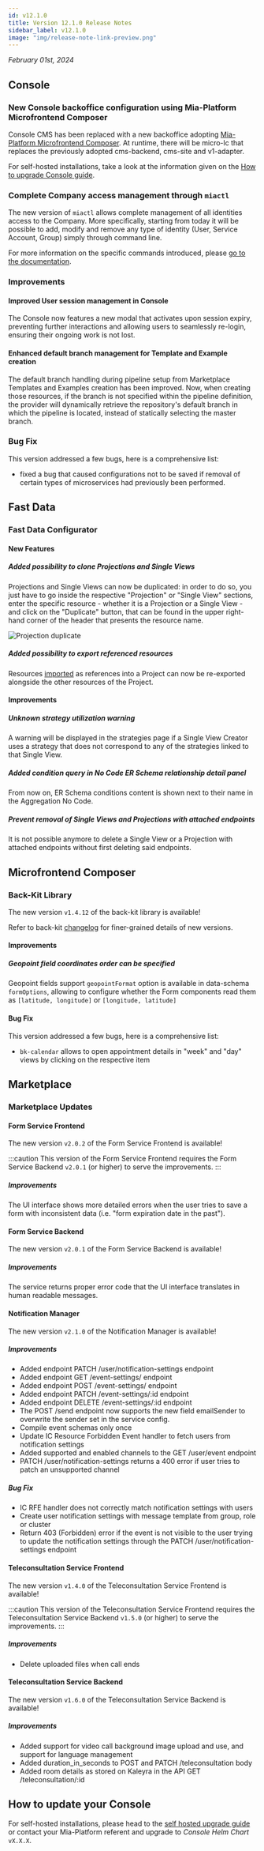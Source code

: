 ```yaml
---
id: v12.1.0
title: Version 12.1.0 Release Notes
sidebar_label: v12.1.0
image: "img/release-note-link-preview.png"
---
```


_February 01st, 2024_

## Console

### New Console backoffice configuration using Mia-Platform Microfrontend Composer

Console CMS has been replaced with a new backoffice adopting [Mia-Platform Microfrontend Composer](/microfrontend-composer/what-is.md). 
At runtime, there will be micro-lc that replaces the previously adopted cms-backend, cms-site and v1-adapter.

For self-hosted installations, take a look at the information given on the [How to upgrade Console guide](/infrastructure/self-hosted/installation-chart/100-how-to-upgrade.md#v12---version-upgrades).

### Complete Company access management through `miactl`

The new version of `miactl` allows complete management of all identities access to the Company.
More specifically, starting from today it will be possible to add, modify and remove any type of identity (User, Service Account, Group) simply through command line.

For more information on the specific commands introduced, please [go to the documentation](/cli/miactl/30_commands.md).

### Improvements

#### Improved User session management in Console

The Console now features a new modal that activates upon session expiry, preventing further interactions and allowing users to seamlessly re-login, ensuring their ongoing work is not lost.

#### Enhanced default branch management for Template and Example creation

The default branch handling during pipeline setup from Marketplace Templates and Examples creation has been improved. Now, when creating those resources, if the branch is not specified within the pipeline definition, the provider will dynamically retrieve the repository's default branch in which the pipeline is located, instead of statically selecting the master branch.

### Bug Fix

This version addressed a few bugs, here is a comprehensive list:

* fixed a bug that caused configurations not to be saved if removal of certain types of microservices had previously been performed.

## Fast Data

### Fast Data Configurator

#### New Features

##### Added possibility to clone Projections and Single Views

Projections and Single Views can now be duplicated: in order to do so, you just have to go inside the respective "Projection" or "Single View" sections, enter the specific resource - whether it is a Projection or a Single View - and click on the "Duplicate" button, that can be found in the upper right-hand corner of the header that presents the resource name.

![Projection duplicate](./img/projection-duplicate.png)

##### Added possibility to export referenced resources

Resources [imported](/fast_data/configuration/import_export.md#import) as references into a Project can now be re-exported alongside the other resources of the Project.

#### Improvements

##### Unknown strategy utilization warning

A warning will be displayed in the strategies page if a Single View Creator uses a strategy that does not correspond to any of the strategies linked to that Single View.

##### Added condition query in No Code ER Schema relationship detail panel

From now on, ER Schema conditions content is shown next to their name in the Aggregation No Code.

##### Prevent removal of Single Views and Projections with attached endpoints

It is not possible anymore to delete a Single View or a Projection with attached endpoints without first deleting said endpoints.

## Microfrontend Composer

### Back-Kit Library

The new version `v1.4.12` of the back-kit library is available!

Refer to back-kit [changelog](/microfrontend-composer/back-kit/changelog.md) for finer-grained details of new versions.

#### Improvements

##### Geopoint field coordinates order can be specified

Geopoint fields support `geopointFormat` option is available in data-schema `formOptions`, allowing to configure whether the Form components read them as `[latitude, longitude]` or `[longitude, latitude]`

#### Bug Fix

This version addressed a few bugs, here is a comprehensive list:

* `bk-calendar` allows to open appointment details in "week" and "day" views by clicking on the respective item

## Marketplace

### Marketplace Updates

#### Form Service Frontend

The new version `v2.0.2` of the Form Service Frontend is available! 

:::caution
This version of the Form Service Frontend requires the Form Service Backend `v2.0.1` (or higher) to serve the improvements.
:::

##### Improvements

The UI interface shows more detailed errors when the user tries to save a form with inconsistent data (i.e. "form expiration date in the past").

#### Form Service Backend

The new version `v2.0.1` of the Form Service Backend is available! 

##### Improvements

The service returns proper error code that the UI interface translates in human readable messages.

#### Notification Manager

The new version `v2.1.0` of the Notification Manager is available!

##### Improvements

* Added endpoint PATCH /user/notification-settings endpoint
* Added endpoint GET /event-settings/ endpoint
* Added endpoint POST /event-settings/ endpoint
* Added endpoint PATCH /event-settings/:id endpoint
* Added endpoint DELETE /event-settings/:id endpoint
* The POST /send endpoint now supports the new field emailSender to overwrite the sender set in the service config.
* Compile event schemas only once
* Update IC Resource Forbidden Event handler to fetch users from notification settings
* Added supported and enabled channels to the GET /user/event endpoint
* PATCH /user/notification-settings returns a 400 error if user tries to patch an unsupported channel

##### Bug Fix

* IC RFE handler does not correctly match notification settings with users
* Create user notification settings with message template from group, role or cluster
* Return 403 (Forbidden) error if the event is not visible to the user trying to update the notification settings through the PATCH /user/notification-settings endpoint

#### Teleconsultation Service Frontend

The new version `v1.4.0` of the Teleconsultation Service Frontend is available!

:::caution
This version of the Teleconsultation Service Frontend requires the Teleconsultation Service Backend `v1.5.0` (or higher) to serve the improvements.
:::

##### Improvements

* Delete uploaded files when call ends

#### Teleconsultation Service Backend

The new version `v1.6.0` of the Teleconsultation Service Backend is available!

##### Improvements

* Added support for video call background image upload and use, and support for language management
* Added duration_in_seconds to POST and PATCH /teleconsultation body
* Added room details as stored on Kaleyra in the API GET /teleconsultation/:id


## How to update your Console

For self-hosted installations, please head to the [self hosted upgrade guide](/infrastructure/self-hosted/installation-chart/100-how-to-upgrade.md#v12---version-upgrades) or contact your Mia-Platform referent and upgrade to _Console Helm Chart_ `vX.X.X`.
